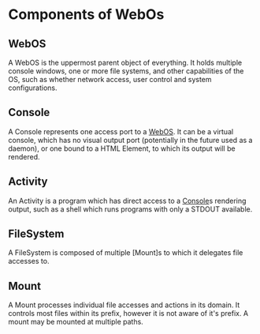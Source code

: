 # Components of WebOs

## WebOS

A WebOS is the uppermost parent object of everything. It holds multiple console windows, one or more file systems, and other capabilities of the OS, such as whether network access, user control and system configurations.

## Console

A Console represents one access port to a [WebOS]. It can be a virtual console, which has no visual output port (potentially in the future used as a daemon), or one bound to a HTML Element, to which its output will be rendered.

## Activity

An Activity is a program which has direct access to a [Console]s rendering output, such as a shell which runs programs with only a STDOUT available.

## FileSystem

A FileSystem is composed of multiple [Mount]s to which it delegates file accesses to.

## Mount

A Mount processes individual file accesses and actions in its domain. It controls most files within its prefix, however it is not aware of it's prefix. A mount may be mounted at multiple paths.



[Console]: #console
[WebOS]: #webos
[Activity]: #activity
